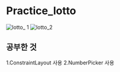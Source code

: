 # Practice_lotto
![lotto_ 1](https://github.com/wonhyeung/Practice_lotto/assets/78207730/a33e478c-c1f4-4cb9-b19f-8d8fa0a36305)
![lotto_2](https://github.com/wonhyeung/Practice_lotto/assets/78207730/616bf385-bf04-4254-9a9a-c62b3430b03d)

## 공부한 것 
1.ConstraintLayout 사용
2.NumberPicker 사용
